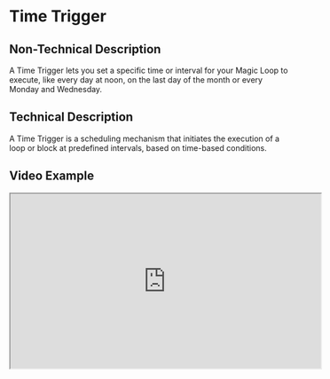 # Time Trigger

## Non-Technical Description
A Time Trigger lets you set a specific time or interval for your Magic Loop to execute, like every day at noon, on the last day of the month or every Monday and Wednesday.

## Technical Description
A Time Trigger is a scheduling mechanism that initiates the execution of a loop or block at predefined intervals, based on time-based conditions.

## Video Example
<iframe width="560" height="315" src="https://www.youtube.com/embed/exampleVideo1" title="Time Trigger video" allow="accelerometer; autoplay; clipboard-write; encrypted-media; gyroscope; picture-in-picture" allowfullscreen></iframe>
